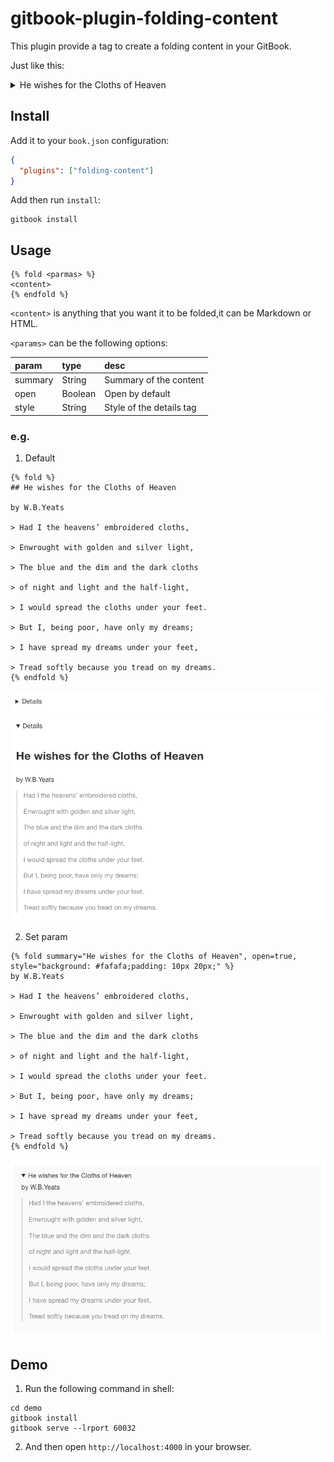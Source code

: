 # gitbook-plugin-folding-content

This plugin provide a tag to create a folding content in your GitBook.

Just like this:

<details>
  <summary>He wishes for the Cloths of Heaven</summary>

  by W.B.Yeats

  > Had I the heavens’ embroidered cloths,

  > Enwrought with golden and silver light,

  > The blue and the dim and the dark cloths

  > of night and light and the half-light,

  > I would spread the cloths under your feet.

  > But I, being poor, have only my dreams;

  > I have spread my dreams under your feet,

  > Tread softly because you tread on my dreams.
</details>

## Install

Add it to your `book.json` configuration:

```json
{
  "plugins": ["folding-content"]
}
```

Add then run `install`:

```shell
gitbook install
```

## Usage

```
{% fold <parmas> %}
<content>
{% endfold %}
```

`<content>` is anything that you want it to be folded,it can be Markdown or HTML.

`<params>` can be the following options:

| param   | type    | desc |
| :------ | :------ | :----|
| summary | String  | Summary of the content |
| open    | Boolean | Open by default |
| style   | String  | Style of the details tag |

### e.g.

1. Default

  ```text
  {% fold %}
  ## He wishes for the Cloths of Heaven

  by W.B.Yeats

  > Had I the heavens’ embroidered cloths,

  > Enwrought with golden and silver light,

  > The blue and the dim and the dark cloths

  > of night and light and the half-light,

  > I would spread the cloths under your feet.

  > But I, being poor, have only my dreams;

  > I have spread my dreams under your feet,

  > Tread softly because you tread on my dreams.
  {% endfold %}
  ```

  ![image 1](./images/001.png)
  ![image 2](./images/002.png)

2. Set param

  ```text
  {% fold summary="He wishes for the Cloths of Heaven", open=true, style="background: #fafafa;padding: 10px 20px;" %}
  by W.B.Yeats

  > Had I the heavens’ embroidered cloths,

  > Enwrought with golden and silver light,

  > The blue and the dim and the dark cloths

  > of night and light and the half-light,

  > I would spread the cloths under your feet.

  > But I, being poor, have only my dreams;

  > I have spread my dreams under your feet,

  > Tread softly because you tread on my dreams.
  {% endfold %}
  ```

  ![image 3](./images/003.png)

## Demo

1. Run the following command in shell:

  ```shell
  cd demo
  gitbook install
  gitbook serve --lrport 60032
  ```

2. And then open `http://localhost:4000` in your browser.
